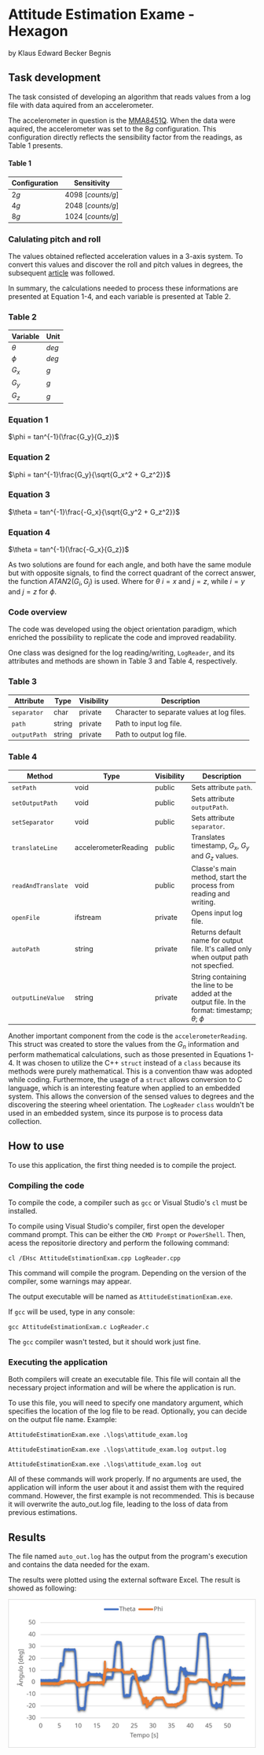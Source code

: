 # Attitude Estimation Exame - Hexagon

by Klaus Edward Becker Begnis

## Task development

The task consisted of developing an algorithm that reads values from a log file with data aquired from an accelerometer.

The accelerometer in question is the [MMA8451Q](https://www.nxp.com/docs/en/data-sheet/MMA8451Q.pdf). When the data were aquired, the accelerometer was set to the 8*g* configuration. This configuration directly reflects the sensibility factor from the readings, as Table 1 presents.

#### Table 1		
| Configuration | Sensitivity       |
|---------------|-------------------|
| 2*g*          | 4098 [*counts/g*] |
| 4*g*          | 2048 [*counts/g*] |
| 8*g*          | 1024 [*counts/g*] |

### Calulating pitch and roll

The values obtained reflected acceleration values in a 3-axis system. To convert this values and discover the roll and pitch values in degrees, the subsequent [article](http://www.nxp.com/docs/en/application-note/AN3461.pdf) was followed.

In summary, the calculations needed to process these informations are presented at Equation 1-4, and each variable is presented at Table 2.

### Table 2
| Variable		| Unit       |
|---------------|-------------------|
| $\theta$      | *deg*				|
| $\phi$        | *deg*	 |
| $G_x$         | *g*	 |
| $G_y$         | *g*	 |
| $G_z$         | *g*	 |


### Equation 1

$\phi = tan^{-1}(\frac{G_y}{G_z})$

### Equation 2

$\phi = tan^{-1}\frac{G_y}{\sqrt{G_x^2 + G_z^2}}$

### Equation 3

$\theta = tan^{-1}\frac{-G_x}{\sqrt{G_y^2 + G_z^2}}$

### Equation 4

$\theta = tan^{-1}(\frac{-G_x}{G_z})$

As two solutions are found for each angle, and both have the same module but with opposite signals, to find the correct quadrant of the correct answer, the function $ATAN2(G_i,G_j)$ is used. Where for $\theta$ $i = x$ and $j = z$, while $i = y$ and $j = z$ for $\phi$.

### Code overview

The code was developed using the object orientation paradigm, which enriched the possibility to replicate the code and improved readability.

One class was designed for the log reading/writing, `LogReader`, and its attributes and methods are shown in Table 3 and Table 4, respectively.

### Table 3

| Attribute   | Type   | Visibility | Description                                |
|-------------|--------|------------|--------------------------------------------|
| `separator` | char   | private    | Character to separate values at log files. |
| `path`      | string | private    | Path to input log file.                    |
| `outputPath`    | string | private    | Path to output log file.                   |

### Table 4

| Method             | Type                 | Visibility | Description                                                                                           |
|--------------------|----------------------|------------|-------------------------------------------------------------------------------------------------------|
| `setPath`          | void                 | public     | Sets attribute `path`.                                                                                |
| `setOutputPath`    | void                 | public     | Sets attribute `outputPath`.                                                                          |
| `setSeparator`     | void                 | public     | Sets attribute `separator`.                                                                           |
| `translateLine`    | accelerometerReading | public     | Translates timestamp, $G_x$, $G_y$ and $G_z$ values.                                                  |
| `readAndTranslate` | void                 | public     | Classe's main method, start the process from reading and writing.                                     |
| `openFile`         | ifstream             | private    | Opens input log file.                                                                                 |
| `autoPath`         | string               | private    | Returns default name for output file. It's called only when output path not specfied.                 |
| `outputLineValue`  | string               | private    | String containing the line to be added at the output file. In the format: timestamp; $\theta$; $\phi$ |


Another important component from the code is the `accelerometerReading`. This struct was created to store the values from the $G_n$ information and perform mathematical calculations, such as those presented in Equations 1-4. It was chosen to utilize the C++ ```struct``` instead of a `class` because its methods were purely mathematical. This is a convention thaw was adopted while coding. Furthermore, the usage of a ```struct``` allows conversion to C language, which is an interesting feature when applied to an embedded system. This allows the conversion of the sensed values to degrees and the discovering the steering wheel orientation. The `LogReader` ```class``` wouldn't be used in an embedded system, since its purpose is to process data collection.

## How to use

To use this application, the first thing needed is to compile the project.

### Compiling the code

To compile the code, a compiler such as `gcc` or Visual Studio's `cl` must be installed.

To compile using Visual Studio's compiler, first open the developer command prompt. This can be either the `CMD Prompt` or `PowerShell`. Then, acess the repositorie directory and perform the following command:

```console
cl /EHsc AttitudeEstimationExam.cpp LogReader.cpp
```

This command will compile the program. Depending on the version of the compiler, some warnings may appear.

The output executable will be named as `AttitudeEstimationExam.exe`.

If `gcc` will be used, type in any console:

```console
gcc AttitudeEstimationExam.c LogReader.c
```

The `gcc` compiler wasn't tested, but it should work just fine.

### Executing the application

Both compilers will create an executable file. This file will contain all the necessary project information and will be where the application is run.

To use this file, you will need to specify one mandatory argument, which specifies the location of the log file to be read. Optionally, you can decide on the output file name.
Example:

```console
AttitudeEstimationExam.exe .\logs\attitude_exam.log
```

```console
AttitudeEstimationExam.exe .\logs\attitude_exam.log output.log
```


```console
AttitudeEstimationExam.exe .\logs\attitude_exam.log out
```
 
All of these commands will work properly. If no arguments are used, the application will inform the user about it and assist them with the required command.
However, the first example is not recommended. This is because it will overwrite the auto_out.log file, leading to the loss of data from previous estimations.
## Results

The file named `auto_out.log` has the output from the program's execution and contains the data needed for the exam.

The results were plotted using the external software Excel.
The result is showed as following:

![Alt text](./graphic.svg)

